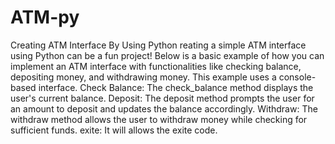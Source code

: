 # ATM-py
Creating ATM Interface By Using Python
reating a simple ATM interface using Python can be a fun project! Below is a basic example of how you can implement an ATM interface with functionalities like checking balance, depositing money, and withdrawing money. This example uses a console-based interface.
Check Balance: The check_balance method displays the user's current balance.
Deposit: The deposit method prompts the user for an amount to deposit and updates the balance accordingly.
Withdraw: The withdraw method allows the user to withdraw money while checking for sufficient funds.
exite: It will allows the exite code. 
